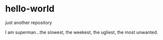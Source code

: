 hello-world
===========

just another repository


I am superman...the slowest, the weekest, the ugliest, the most unwanted.

